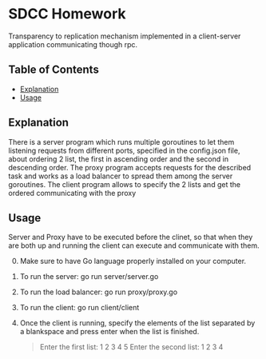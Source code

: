 # SDCC Homework

Transparency to replication mechanism implemented in a client-server application communicating though rpc.

## Table of Contents

- [Explanation](#explanation)
- [Usage](#usage)

## Explanation

There is a server program which runs multiple goroutines to let them listening requests from different ports, specified in the config.json file, about ordering 2 list, the first in ascending order and the second in descending order.
The proxy program accepts requests for the described task and works as a load balancer to spread them among the server goroutines.
The client program allows to specify the 2 lists and get the ordered communicating with the proxy

## Usage

Server and Proxy have to be executed before the clinet, so that when they are both up and running the client can execute and communicate with them.

0. Make sure to have Go language properly installed on your computer.

1. To run the server:
   go run server/server.go

2. To run the load balancer:
   go run proxy/proxy.go

3. To run the client:
   go run client/client

4. Once the client is running, specify the elements of the list separated by a blankspace and press enter when the list is finished.
   > Enter the first list: 1 2 3 4 5
   > Enter the second list: 1 2 3 4
